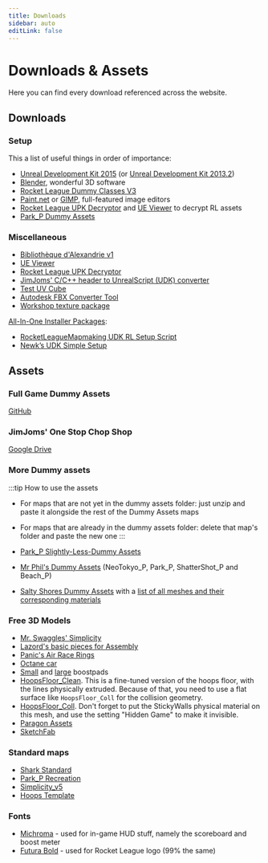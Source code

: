 ```yaml
---
title: Downloads
sidebar: auto
editLink: false
---
```

# Downloads & Assets

Here you can find every download referenced across the website.

## Downloads

### Setup

This a list of useful things in order of importance:

* [Unreal Development Kit 2015](https://drive.google.com/uc?id=1z9C3t6nKW1utWilVshODxyGcucxuzbOW&export=download) (or [Unreal Development Kit 2013.2](https://drive.google.com/open?id=1IBLYxCDxIgRtMS7V9SizeY_FpHhWEHxo))
* [Blender](https://www.blender.org/), wonderful 3D software
* [Rocket League Dummy Classes V3](https://github.com/RocketLeagueMapmaking/RL-Dummy-Classes)
* [Paint.net](http://www.getpaint.net/download.html#download) or [GIMP](https://www.gimp.org/downloads/), full-featured image editors
* [Rocket League UPK Decryptor](./downloads.html#more-downloads) and [UE Viewer](./downloads.html#more-downloads) to decrypt RL assets
* [Park_P Dummy Assets](https://drive.google.com/open?id=1rpQzqHgoRgpOBSHEpeDwvRtG3sYUXacl)

### Miscellaneous

* [Bibliothèque d'Alexandrie v1](https://drive.google.com/drive/folders/1m0opoXAToFngyBUjudwqui0KiI_uG5en?usp=sharing)
* [UE Viewer](http://www.gildor.org/en/projects/umodel#files)
* [Rocket League UPK Decryptor](https://www.reddit.com/r/RocketLeague/comments/3v9d10/rocket_league_upk_decryptor_datamined_car_hitbox/?st=iti85t6x&sh=ad0687b1)
* [JimJoms' C/C++ header to UnrealScript (UDK) converter](https://github.com/wejrox/HeaderToUS)
* [Test UV Cube](https://drive.google.com/file/d/1sS6KkDMfkzkhJfuBMicUa56FpdiDXvO-/view)
* [Autodesk FBX Converter Tool](https://www.autodesk.com/developer-network/platform-technologies/fbx-converter-archives)
* [Workshop texture package](https://drive.google.com/file/d/1jklpjfEu4Yw97cjYaMDWRx8H2XFyji6U/view?usp=sharing)

[All-In-One Installer Packages](../essential/03_installing.html#all-in-one-packages):

* [RocketLeagueMapmaking UDK RL Setup Script](https://github.com/Dasoccerguy/RocketLeagueMapMaking)
* [Newk’s UDK Simple Setup](https://rocketleaguemods.com/mods/udk-2015-simple-setup/)

## Assets

### Full Game Dummy Assets

[GitHub](https://github.com/Martinii89/RL_DummyAssets)

### JimJoms' One Stop Chop Shop

[Google Drive](https://drive.google.com/drive/folders/0B1VfmKjZuD8OYVlURld3ZFhTRk0)

### More Dummy assets

:::tip How to use the assets

* For maps that are not yet in the dummy assets folder: just unzip and paste it alongside the rest of the Dummy Assets maps
* For maps that are already in the dummy assets folder: delete that map's folder and paste the new one
:::

* [Park_P Slightly-Less-Dummy Assets](https://drive.google.com/open?id=1rpQzqHgoRgpOBSHEpeDwvRtG3sYUXacl)
* [Mr Phil's Dummy Assets](https://drive.google.com/drive/folders/1VSlM3sEoZhX7Hp7raBw4CbN6dX-EKKJH) (NeoTokyo_P, Park_P, ShatterShot_P and Beach_P)
* [Salty Shores Dummy Assets](https://drive.google.com/file/d/1u-weyhNGARNOIeerNxeCqpXkZy7wKsB1/view?usp=sharing)  with a [list of all meshes and their corresponding materials](https://drive.google.com/file/d/1q_8Bn1N9RRWTf6szIdC5Ee4qvB1V3qf5/view?usp=sharing)

### Free 3D Models

* [Mr. Swaggles' Simplicity](https://drive.google.com/file/d/1_SRltyPZXlqwuA4s2rHA5H8GgMOiSqk-/view?usp=sharing)
* [Lazord's basic pieces for Assembly](https://drive.google.com/file/d/1RVUngLPzipSE1zSw1Wp8SX7bBfb73hBS/view?usp=sharing)
* [Panic's Air Race Rings](https://drive.google.com/file/d/1xjLiQAIps3FzfEBZvdRQUSQqzCfyL5nR/view?usp=sharing)
* [Octane car](https://drive.google.com/file/d/1zcEJRFviKcRmLGUM1AuhmqWCXzMzZJlJ/view?usp=sharing)
* [Small](https://drive.google.com/file/d/1zOUtawruKujdrkYubN8fDhd-bENRYpCY/view?usp=sharing) and [large](https://drive.google.com/file/d/1_IWsfkBGnjD_E46P_vWGK56hsRxZ-JOa/view?usp=sharing) boostpads
* [HoopsFloor_Clean](https://drive.google.com/file/d/1IgdR1_6jnBHw3ZB34DKHr6FUKlamkl2r/view?usp=sharing). This is a fine-tuned version of the hoops floor, with the lines physically extruded. Because of that, you need to use a flat surface like `HoopsFloor_Coll` for the collision geometry.
* [HoopsFloor_Coll](https://drive.google.com/file/d/1bCouWyxO8i17fiyH97S-yB1iFHJW8Fgy/view?usp=sharing). Don't forget to put the StickyWalls physical material on this mesh, and use the setting "Hidden Game" to make it invisible.
* [Paragon Assets](https://www.unrealengine.com/en-US/paragon)
* [SketchFab](https://www.sketchfab.com)

### Standard maps

* [Shark Standard](https://drive.google.com/file/d/14r0C8ova4SUmgyLsfYaB8_VmM1GKAbtD/view?usp=sharing)
* [Park_P Recreation](https://steamcommunity.com/sharedfiles/filedetails/?id=2325477336)
* [Simplicity_v5](https://drive.google.com/file/d/1byF7HAl7GTJcaw1nrTq-U9EYt1fCK5Zy/view?usp=sharing)
* [Hoops Template](https://steamcommunity.com/sharedfiles/filedetails/?id=2098030363)

### Fonts

* [Michroma](https://drive.google.com/file/d/12rH2u7Xst4sbEgmwCwgAIudaSXa0yj9U/view?usp=sharing) - used for in-game HUD stuff, namely the scoreboard and boost meter
* [Futura Bold](https://drive.google.com/file/d/1GMyFXe1SHskyXjxrYe7-AorAwVUivTwN/view?usp=sharing) - used for Rocket League logo (99% the same)
